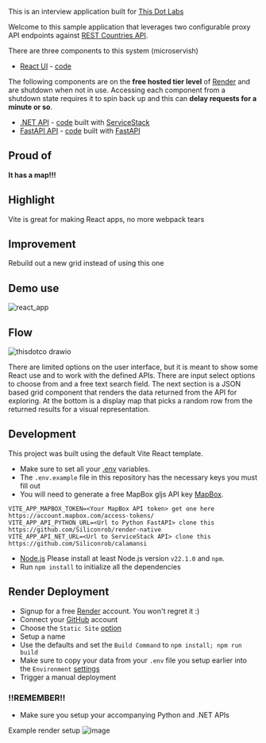 This is an interview application built for [This Dot Labs](https://www.thisdot.co/)

Welcome to this sample application that leverages two configurable proxy API endpoints against [REST Countries API](https://restcountries.com/).

There are three components to this system (microservish)
- [React UI](https://thisdotco.onrender.com) - [code](https://github.com/Siliconrob/thisdotco)

The following components are on the **free hosted tier level** of [Render](https://render.com/) and are shutdown when not in use.  Accessing each component from a shutdown state requires it to spin back up and this can **delay requests for a minute or so**.

- [.NET API](https://calamansi.onrender.com) - [code](https://github.com/Siliconrob/calamansi) built with [ServiceStack](https://github.com/ServiceStack/ServiceStack)
- [FastAPI API](https://restful-with-more-fastapi.onrender.com) - [code](https://github.com/Siliconrob/render-native) built with [FastAPI](https://fastapi.tiangolo.com/)

## Proud of

**It has a map!!!**

## Highlight

Vite is great for making React apps, no more webpack tears

## Improvement

Rebuild out a new grid instead of using this one

## Demo use

![react_app](https://github.com/user-attachments/assets/a70b04f5-8156-498c-8799-7608b8f7c229)

## Flow

![thisdotco drawio](https://github.com/user-attachments/assets/f5acab1c-dc92-4223-aee4-b12804f1b662)

There are limited options on the user interface, but it is meant to show some React use and to work with the defined APIs.  There are input select options to choose from and a free text search field.  The next section is a JSON based grid component that renders the data returned from the API for exploring.  At the bottom is a display map that picks a random row from the returned results for a visual representation.

## Development

This project was built using the default Vite React template.

- Make sure to set all your [.env](https://www.baeldung.com/linux/environment-variables-file) variables.
- The `.env.example` file in this repository has the necessary keys you must fill out
- You will need to generate a free MapBox gljs API key [MapBox](https://docs.mapbox.com/mapbox-gl-js/guides/install/).
```
VITE_APP_MAPBOX_TOKEN=<Your MapBox API token> get one here https://account.mapbox.com/access-tokens/
VITE_APP_API_PYTHON_URL=<Url to Python FastAPI> clone this https://github.com/Siliconrob/render-native
VITE_APP_API_NET_URL=<Url to ServiceStack API> clone this https://github.com/Siliconrob/calamansi
``` 
- [Node.js](https://nodejs.org/en/about/) Please install at least Node.js version `v22.1.0` and `npm`.
- Run `npm install` to initialize all the dependencies

## Render Deployment

- Signup for a free [Render](https://dashboard.render.com/register) account.  You won't regret it :)
- Connect your [GitHub](https://docs.render.com/github) account
- Choose the `Static Site` [option](https://docs.render.com/static-sites)
- Setup a name
- Use the defaults and set the `Build Command` to `npm install; npm run build`
- Make sure to copy your data from your `.env` file you setup earlier into the `Environment` [settings](https://docs.render.com/configure-environment-variables)
- Trigger a manual deployment

### !!REMEMBER!!
- Make sure you setup your accompanying Python and .NET APIs

Example render setup
![image](https://github.com/user-attachments/assets/2203eaa5-c025-47eb-ae3a-d3c7fe1fe35a)

